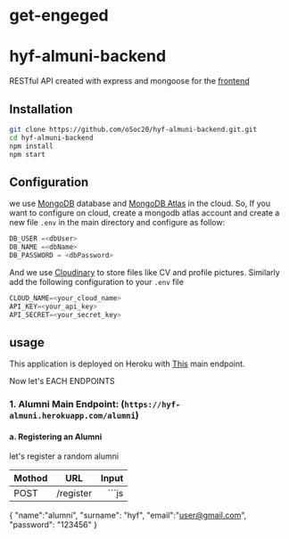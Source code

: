 # get-engeged

# hyf-almuni-backend
RESTful API created with express and mongoose for the [frontend](https://github.com/oSoc20/hyf-alumni)

## Installation

```bash
git clone https://github.com/oSoc20/hyf-almuni-backend.git.git
cd hyf-almuni-backend
npm install
npm start
```

## Configuration
we use [MongoDB](https://www.mongodb.com) database and [MongoDB Atlas](https://www.mongodb.com/cloud/atlas) in the cloud. So, If you want to configure on cloud, create a mongodb atlas account and create a new file ```.env``` in the main directory and configure as follow:

```js
DB_USER =<dbUser>
DB_NAME =<dbName>
DB_PASSWORD = <dbPassword> 
```

And we use [Cloudinary](https://github.com/oSoc20/hyf-alumni) to store files like CV and profile pictures. Similarly add the following configuration to your ```.env``` file

```js
CLOUD_NAME=<your_cloud_name>
API_KEY=<your_api_key>
API_SECRET=<your_secret_key>
```

## usage

This application is deployed on Heroku with [This](https://hyf-almuni.herokuapp.com) main endpoint. 

Now let's EACH ENDPOINTS

### 1. Alumni Main Endpoint: (```https://hyf-almuni.herokuapp.com/alumni```)

#### a. Registering an Alumni 

let's register a random alumni

| Mothod | URL   | Input    |
| :------------- | :----------: | -----------: |
|  POST| /register   | ```js
  {
    "name":"alumni",
    "surname": "hyf",
    "email":"user@gmail.com",
    "password": "123456"
 } 
``` |

